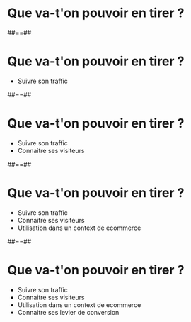 <!-- .slide: class="two-column-layout"-->

# Que va-t'on pouvoir en tirer ?

##==##

# Que va-t'on pouvoir en tirer ?

- Suivre son traffic

##==##

# Que va-t'on pouvoir en tirer ?

- Suivre son traffic
- Connaitre ses visiteurs

##==##

# Que va-t'on pouvoir en tirer ?

- Suivre son traffic
- Connaitre ses visiteurs
- Utilisation dans un context de ecommerce

##==##

# Que va-t'on pouvoir en tirer ?

- Suivre son traffic
- Connaitre ses visiteurs
- Utilisation dans un context de ecommerce
- Connaitre ses levier de conversion
